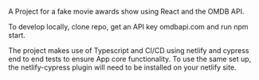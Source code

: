 A Project for a fake movie awards show using React and the OMDB API.

To develop locally, clone repo, get an API key omdbapi.com and run npm start.

The project makes use of Typescript and CI/CD using netlify and cypress end to end tests to ensure App core functionality. To use the same set up, the netlify-cypress plugin will need to be installed on your netlify site.
